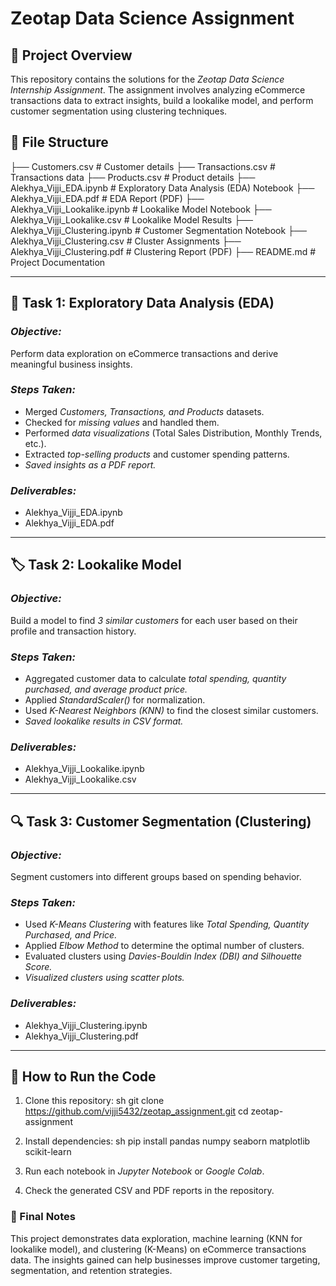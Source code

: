 # Zeotap Data Science Assignment

## 📌 Project Overview
This repository contains the solutions for the *Zeotap Data Science Internship Assignment*. The assignment involves analyzing eCommerce transactions data to extract insights, build a lookalike model, and perform customer segmentation using clustering techniques.

## 📂 File Structure

├── Customers.csv                 # Customer details
├── Transactions.csv               # Transactions data
├── Products.csv                   # Product details
├── Alekhya_Vijji_EDA.ipynb    # Exploratory Data Analysis (EDA) Notebook
├── Alekhya_Vijji_EDA.pdf      # EDA Report (PDF)
├── Alekhya_Vijji_Lookalike.ipynb  # Lookalike Model Notebook
├── Alekhya_Vijji_Lookalike.csv    # Lookalike Model Results
├── Alekhya_Vijji_Clustering.ipynb # Customer Segmentation Notebook
├── Alekhya_Vijji_Clustering.csv   # Cluster Assignments
├── Alekhya_Vijji_Clustering.pdf   # Clustering Report (PDF)
├── README.md                       # Project Documentation


---

## 📝 Task 1: Exploratory Data Analysis (EDA)
### *Objective:*
Perform data exploration on eCommerce transactions and derive meaningful business insights.

### *Steps Taken:*
- Merged *Customers, Transactions, and Products* datasets.
- Checked for *missing values* and handled them.
- Performed *data visualizations* (Total Sales Distribution, Monthly Trends, etc.).
- Extracted *top-selling products* and customer spending patterns.
- *Saved insights as a PDF report.*

### *Deliverables:*
- Alekhya_Vijji_EDA.ipynb
- Alekhya_Vijji_EDA.pdf

---

## 🏷 Task 2: Lookalike Model
### *Objective:*
Build a model to find *3 similar customers* for each user based on their profile and transaction history.

### *Steps Taken:*
- Aggregated customer data to calculate *total spending, quantity purchased, and average product price.*
- Applied *StandardScaler()* for normalization.
- Used *K-Nearest Neighbors (KNN)* to find the closest similar customers.
- *Saved lookalike results in CSV format.*

### *Deliverables:*
- Alekhya_Vijji_Lookalike.ipynb
- Alekhya_Vijji_Lookalike.csv

---

## 🔍 Task 3: Customer Segmentation (Clustering)
### *Objective:*
Segment customers into different groups based on spending behavior.

### *Steps Taken:*
- Used *K-Means Clustering* with features like *Total Spending, Quantity Purchased, and Price.*
- Applied *Elbow Method* to determine the optimal number of clusters.
- Evaluated clusters using *Davies-Bouldin Index (DBI) and Silhouette Score.*
- *Visualized clusters using scatter plots.*

### *Deliverables:*
- Alekhya_Vijji_Clustering.ipynb
- Alekhya_Vijji_Clustering.pdf

---

## 🚀 How to Run the Code
1. Clone this repository:
   sh
   git clone https://github.com/vijji5432/zeotap_assignment.git
   cd zeotap-assignment
   
2. Install dependencies:
   sh
   pip install pandas numpy seaborn matplotlib scikit-learn
   
3. Run each notebook in *Jupyter Notebook* or *Google Colab*.
4. Check the generated CSV and PDF reports in the repository.

### 🎯 Final Notes
This project demonstrates data exploration, machine learning (KNN for lookalike model), and clustering (K-Means) on eCommerce transactions data. The insights gained can help businesses improve customer targeting, segmentation, and retention strategies.
